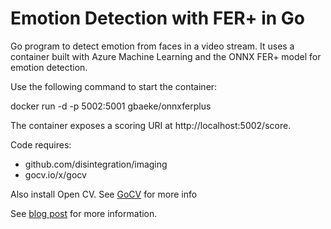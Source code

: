 # Emotion Detection with FER+ in Go

Go program to detect emotion from faces in a video stream. It uses a container built with Azure Machine Learning and the ONNX FER+ model for emotion detection.

Use the following command to start the container:

docker run -d -p 5002:5001 gbaeke/onnxferplus

The container exposes a scoring URI at http://localhost:5002/score.

Code requires:

- github.com/disintegration/imaging
- gocv.io/x/gocv

Also install Open CV. See [GoCV](https://gocv.io/) for more info

See [blog post](https://blog.baeke.info/2019/01/06/detecting-emotions-with-fer/) for more information.